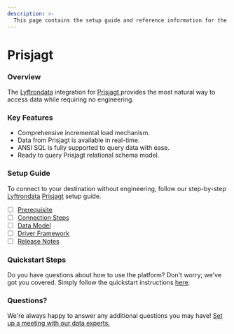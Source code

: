 ```yaml
---
description: >-
  This page contains the setup guide and reference information for the Prisjagt source connector.
---
```


# Prisjagt

### Overview

The [Lyftrondata](https://www.lyftrondata.com/) integration for [Prisjagt](https://www.lyftrondata.com/integration/prisjagt/)[ ](https://www.lyftrondata.com/integration/prisjagt/)provides the most natural way to access data while requiring no engineering.

### Key Features

* Comprehensive incremental load mechanism.
* Data from Prisjagt is available in real-time.&#x20;
* ANSI SQL is fully supported to query data with ease.
* Ready to query Prisjagt relational schema model.

### Setup Guide

To connect to your destination without engineering, follow our step-by-step [Lyftrondata](https://www.lyftrondata.com/)  [Prisjagt](https://www.lyftrondata.com/integration/prisjagt/) setup guide.

* [ ] [Prerequisite](../../marketing-analytics/prisjagt/prerequisite.md)
* [ ] [Connection Steps](../../marketing-analytics/prisjagt/connection-steps.md)
* [ ] [Data Model](../../marketing-analytics/prisjagt/data-model/)
* [ ] [Driver Framework](../../marketing-analytics/prisjagt/driver-framework/)
* [ ] [Release Notes](../../marketing-analytics/prisjagt/release-notes.md)

### Quickstart Steps

Do you have questions about how to use the platform? Don't worry; we've got you covered. Simply follow the quickstart instructions [here](../../../quickstart-steps.md).

### Questions? <a href="#questions" id="questions"></a>

We're always happy to answer any additional questions you may have! [Set up a meeting with our data experts.](https://www.lyftrondata.com/book-a-meeting/)

